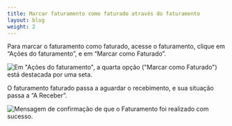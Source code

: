 ```yaml
---
title: Marcar faturamento como faturado através do faturamento
layout: blog
weight: 2
---
```

Para marcar o faturamento como faturado, acesse o faturamento, clique em “Ações do faturamento”, e em “Marcar como Faturado”.

![Em "Ações do faturamento", a quarta opção ("Marcar como Faturado") está destacada por uma seta.](/images/uploads/marcar-faturamento-como-faturado-através-do-faturamento-1.png "Marcar faturamento como faturado através do faturamento - 1")

O faturamento faturado passa a aguardar o recebimento, e sua situação passa a “A Receber”.

![Mensagem de confirmação de que o Faturamento foi realizado com sucesso.](/images/uploads/marcar-faturamento-como-faturado-através-do-faturamento-2.png "Marcar faturamento como faturado através do faturamento - 2")